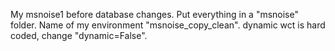 My msnoise1 before database changes. Put everything in a "msnoise" folder. Name of my environment "msnoise_copy_clean". dynamic wct is hard coded, change "dynamic=False".
